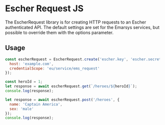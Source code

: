 # Escher Request JS

The EscherRequest library is for creating HTTP requests to an Escher authenticated API. The default settings
are set for the Emarsys services, but possible to override them with the options parameter.

## Usage

```javascript
const escherRequest = EscherRequest.create('escher.key', 'escher.secret', {
  host: 'example.com',
  credentialScope: 'eu/service/ems_request'
});

const heroId = 1;
let response = await escherRequest.get(`/heroes/${heroId}`);
console.log(response);

let response = await escherRequest.post('/heroes', {
  name: 'Captain America',
  sex: 'male'
});
console.log(response);
```
